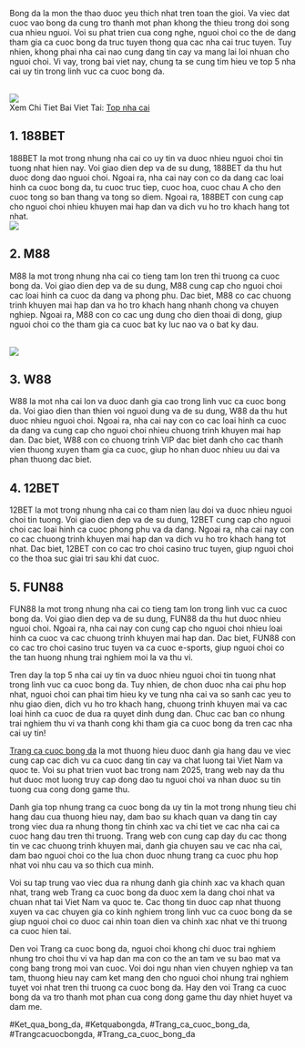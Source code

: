 <p>Bong da la mon the thao duoc yeu thich nhat tren toan the gioi. Va viec dat cuoc vao bong da cung tro thanh mot phan khong the thieu trong doi song cua nhieu nguoi. Voi su phat trien cua cong nghe, nguoi choi co the de dang tham gia ca cuoc bong da truc tuyen thong qua cac nha cai truc tuyen. Tuy nhien, khong phai nha cai nao cung dang tin cay va mang lai loi nhuan cho nguoi choi. Vi vay, trong bai viet nay, chung ta se cung tim hieu ve top 5 nha cai uy tin trong linh vuc ca cuoc bong da.</p><br><img src="https://affcup.net/wp-content/uploads/2025/02/vn88-anh-dai-dien.webp"></br>
Xem Chi Tiet Bai Viet Tai: <a href="https://affcup.net/top-nha-cai/">Top nha cai</a><h2>1. 188BET</h2><p>188BET la mot trong nhung nha cai co uy tin va duoc nhieu nguoi choi tin tuong nhat hien nay. Voi giao dien dep va de su dung, 188BET da thu hut duoc dong dao nguoi choi. Ngoai ra, nha cai nay con co da dang cac loai hinh ca cuoc bong da, tu cuoc truc tiep, cuoc hoa, cuoc chau A cho den cuoc tong so ban thang va tong so diem. Ngoai ra, 188BET con cung cap cho nguoi choi nhieu khuyen mai hap dan va dich vu ho tro khach hang tot nhat.<br><img src="https://affcup.net/wp-content/uploads/2025/02/top88-anh-dai-dien.webp"></br><h2>2. M88</h2><p>M88 la mot trong nhung nha cai co tieng tam lon tren thi truong ca cuoc bong da. Voi giao dien dep va de su dung, M88 cung cap cho nguoi choi cac loai hinh ca cuoc da dang va phong phu. Dac biet, M88 co cac chuong trinh khuyen mai hap dan va ho tro khach hang nhanh chong va chuyen nghiep. Ngoai ra, M88 con co cac ung dung cho dien thoai di dong, giup nguoi choi co the tham gia ca cuoc bat ky luc nao va o bat ky dau.</p><br><img src="https://affcup.net/wp-content/uploads/2025/02/v9bet-anh-dai-dien.webp"></br><h2>3. W88</h2><p>W88 la mot nha cai lon va duoc danh gia cao trong linh vuc ca cuoc bong da. Voi giao dien than thien voi nguoi dung va de su dung, W88 da thu hut duoc nhieu nguoi choi. Ngoai ra, nha cai nay con co cac loai hinh ca cuoc da dang va cung cap cho nguoi choi nhieu chuong trinh khuyen mai hap dan. Dac biet, W88 con co chuong trinh VIP dac biet danh cho cac thanh vien thuong xuyen tham gia ca cuoc, giup ho nhan duoc nhieu uu dai va phan thuong dac biet.<h2>4. 12BET</h2><p>12BET la mot trong nhung nha cai co tham nien lau doi va duoc nhieu nguoi choi tin tuong. Voi giao dien dep va de su dung, 12BET cung cap cho nguoi choi cac loai hinh ca cuoc phong phu va da dang. Ngoai ra, nha cai nay con co cac chuong trinh khuyen mai hap dan va dich vu ho tro khach hang tot nhat. Dac biet, 12BET con co cac tro choi casino truc tuyen, giup nguoi choi co the thoa suc giai tri sau khi dat cuoc.</p><h2>5. FUN88</h2><p>FUN88 la mot trong nhung nha cai co tieng tam lon trong linh vuc ca cuoc bong da. Voi giao dien dep va de su dung, FUN88 da thu hut duoc nhieu nguoi choi. Ngoai ra, nha cai nay con cung cap cho nguoi choi nhieu loai hinh ca cuoc va cac chuong trinh khuyen mai hap dan. Dac biet, FUN88 con co cac tro choi casino truc tuyen va ca cuoc e-sports, giup nguoi choi co the tan huong nhung trai nghiem moi la va thu vi.<p>Tren day la top 5 nha cai uy tin va duoc nhieu nguoi choi tin tuong nhat trong linh vuc ca cuoc bong da. Tuy nhien, de chon duoc nha cai phu hop nhat, nguoi choi can phai tim hieu ky ve tung nha cai va so sanh cac yeu to nhu giao dien, dich vu ho tro khach hang, chuong trinh khuyen mai va cac loai hinh ca cuoc de dua ra quyet dinh dung dan. Chuc cac ban co nhung trai nghiem thu vi va thanh cong khi tham gia ca cuoc bong da tren cac nha cai uy tin!</p><p><a href="https://affcup.net/">Trang ca cuoc bong da</a> la mot thuong hieu duoc danh gia hang dau ve viec cung cap cac dich vu ca cuoc dang tin cay va chat luong tai Viet Nam va quoc te. Voi su phat trien vuot bac trong nam 2025, trang web nay da thu hut duoc mot luong truy cap dong dao tu nguoi choi va nhan duoc su tin tuong cua cong dong game thu.

Danh gia top nhung trang ca cuoc bong da uy tin la mot trong nhung tieu chi hang dau cua thuong hieu nay, dam bao su khach quan va dang tin cay trong viec dua ra nhung thong tin chinh xac va chi tiet ve cac nha cai ca cuoc hang dau tren thi truong. Trang web con cung cap day du cac thong tin ve cac chuong trinh khuyen mai, danh gia chuyen sau ve cac nha cai, dam bao nguoi choi co the lua chon duoc nhung trang ca cuoc phu hop nhat voi nhu cau va so thich cua minh.

Voi su tap trung vao viec dua ra nhung danh gia chinh xac va khach quan nhat, trang web Trang ca cuoc bong da duoc xem la dang choi nhat va chuan nhat tai Viet Nam va quoc te. Cac thong tin duoc cap nhat thuong xuyen va cac chuyen gia co kinh nghiem trong linh vuc ca cuoc bong da se giup nguoi choi co duoc cai nhin toan dien va chinh xac nhat ve thi truong ca cuoc hien tai.

Den voi Trang ca cuoc bong da, nguoi choi khong chi duoc trai nghiem nhung tro choi thu vi va hap dan ma con co the an tam ve su bao mat va cong bang trong moi van cuoc. Voi doi ngu nhan vien chuyen nghiep va tan tam, thuong hieu nay cam ket mang den cho nguoi choi nhung trai nghiem tuyet voi nhat tren thi truong ca cuoc bong da. Hay den voi Trang ca cuoc bong da va tro thanh mot phan cua cong dong game thu day nhiet huyet va dam me.</p>
#Ket_qua_bong_da, #Ketquabongda, #Trang_ca_cuoc_bong_da, #Trangcacuocbongda, #Trang_ca_cuoc_bong_da

